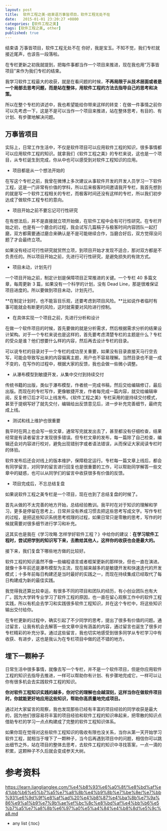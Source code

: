 ```yaml
---
layout: post
title:  软件工程之美-结束语万事皆项目，软件工程无处不在
date:   2015-01-01 23:20:27 +0800
categories: [软件工程之美]
tags: [软件工程之美, other]
published: true
---
```




结束语 万事皆项目，软件工程无处不在
你好，我是宝玉。不知不觉，我们专栏就接近尾声，也该告一段落啦。

在专栏更新之初我就提到，把每件事都当作一个项目来推进，现在我也用“万事皆项目”来作为我们专栏的结束。

我学习软件工程最大的收获，就是在看问题的时候，**不再局限于从技术层面或者是一个局部去思考问题，而是站在整体，用软件工程的方法去指导自己的思考和决策。**

所以在整个专栏的讲述中，我也希望能给你带来这样的转变：在做一件事情之前你可以先考虑一下，这是不是可以当作一个项目来推进，站在整体思考，有目的、有计划、有步骤地解决问题。

## 万事皆项目

实际上，日常工作生活中，不仅是软件项目可以应用软件工程的知识，很多事情都可以应用软件工程的知识。就拿我们《软件工程之美》的专栏来说，这也是一个项目，从专栏诞生到完成，你从中也可以感受到对软件工程知识的应用。

* 项目都是从一个想法开始的

在写这个专栏之前，我曾在微博上多次建议从事软件开发的开发人员学习一下软件工程，这是一门非常有价值的学科，所以后来极客时间邀请我开专栏，我首先想到的就是写一个软件工程相关的专栏，而极客时间还没有这样的专栏，所以我们初步达成了做软件工程专栏的意向。

* 项目开始之前不要忘记可行性研究

在有想法后，并不是直接就立项开始做，在软件工程中会有可行性研究。在专栏开始之初，也是有一个磨合的过程，我会试写几篇稿子与极客时间内容团队一起打磨，双方都需要通过磨合来确认是不是可能继续合作，当磨合好后，双方觉得没问题了才会最终立项。

如果没有经过可行性研究就贸然立项，到项目开始才发现不适合，那对双方都是不负责任的。所以项目开始之前，先进行可行性研究，是避免损失的有效方式。

* 项目未动，计划先行

一个项目开始之前，制定计划是保障项目正常推进的关键。一个专栏 40 多篇文章，每周更新 3 篇，如果没有一个科学的计划，没有 Dead Line，那是很难保证项目进度的。所以要做到项目未动，计划先行。

**在制定计划时，也不能盲目乐观，还要考虑到项目风险。**比如说作者临时有事可能就会有断更的风险，这时就需要对风险进行控制。

* 在具体实现一个项目之前，先进行分析和设计

在做一个软件项目的时候，首先要做的就是分析需求，然后根据需求分析的结果设计架构。对于一个专栏来说也是这样的，首先要考虑清楚专栏的主题是什么？专栏的受众是谁？他们想要什么样的内容，然后再去设计专栏的目录。

可以说专栏的目录对于一个专栏的成功至关重要，如果没有目录直接天马行空去写，可能会导致写出来的内容偏离主题，用户也不容易理解。当然目录也不是一成不变的，在写作的过程中，根据大家的反馈，我也会做一些微小调整。

* 从瀑布模型到敏捷开发，从集中交付到持续交付

传统书籍的出版，类似于瀑布模型，作者统一完成书稿，然后交给编辑修订，最后出版。而现在的专栏写作，更像敏捷开发，作者每完成一篇内容，就交给编辑审阅，反复修订后才可以上线发布。《软件工程之美》专栏采用的是持续交付模式，甚至于提纲写好了就先交付，编辑给出反馈意见后，进一步补充完善细节，最终完成上线。

* 测试和线上维护也很重要

我平时在网上也会写一些文章，通常写完就发出去了，甚至都没有仔细检查，结果经常是有读者留言才发现很多错误。但专栏文章的发布，每一篇除了自己检查，编辑还会对内容进行校对，避免出现错别字或者语法错误，从而保证大家阅读专栏时的体验。

软件发布后还会对线上的版本维护，保障稳定运行。专栏每一篇文章上线后，都会有同学留言，对同学的留言进行回复也是很重要的工作，可以帮助同学解答一些文章中的疑惑，也可以从同学们的留言中收获很多有价值的反馈。

* 项目完成后，不忘总结复盘

如果说软件工程之美专栏是一个项目，现在也到了总结复盘的时候了。

首先从做的不太完善的地方开始，总结经验教训。我平时在对于知识的理解和学习，更多是停留在思考上，日常并没有养成习惯去把这些思考写成文字。写作专栏的过程，是把这些知识系统思考梳理的过程，如果日常只是零散的思考，写作的时候就需要对很多细节进行学习和补充。

这其实也是我在《学习攻略 怎样学好软件工程？》中给你的建议：**在学习软件工程时，尝试把学到的知识写下来，去教给其他人，这样你的收获也会是最大的。**

接下来，我们复盘下哪些地方做的比较好。

软件工程的知识虽然不像一些编程语言或者框架更新的那样快，但也一直在演进。就像十多年前还是瀑布模型为主流，现在越来越多的是敏捷开发和快速迭代的开发模式；十多年前每日构建还是当时最好的实践之一，而现在持续集成已经取代了每日构建成为新的最佳实践。

我觉得我还算比较幸运，有很多不同的项目和团队的经历，有小创业团队也有大厂。因为大学转专业学习了软件工程的原因，也一直在留心观察工作中的软件工程实践，所以有机会去学习和实践很多软件工程知识，并在这个专栏中，将这些知识输出交付给你。

在专栏更新的过程中，确实引起了不少同学的思考，提出了很多有价值的问题。通过留言，让我有机会去解答一些文章中没有涵盖的内容，通过留言也诞生了很多对专栏精彩的补充分享。通过这些留言，我也切实地感受到很多同学从专栏学习中有收获、有进步，这也是我认为在专栏项目中做的还不错的地方。

## 埋下一颗种子

日常生活中很多事情，就像去写一个专栏，并不是一个软件项目，但是你应用软件工程的知识去指导去推进，一样可以帮助你有计划、有步骤地完成它，一样可以让你有很多机会去实践软件工程的知识。

**你对软件工程知识实践的越多，你对它的理解也会越深刻，这样当你在做软件项目时，你就能更好地应用这些知识，帮助你高质量地完成项目。**

通过对大家留言的观察，我也发现那些已经有丰富的项目经验的同学收获是最大的，因为他们很容易将丰富的项目经验和软件工程的知识串起来，把零散的知识点借助专栏的学习一点点构建成了完整的软件工程知识体系。

如果你现在觉得对这些软件工程知识的吸收有限也没关系，当你从第一天开始学习软件工程，就相当于埋下了一颗种子，当今后再遇到项目中的问题，相信你可以跳出细节之外，站在项目的整体去思考，去软件工程的知识中寻找答案，一点一滴的积累，这颗种子不久后就会变成参天大树。




# 参考资料

https://learn.lianglianglee.com/%e4%b8%93%e6%a0%8f/%e8%bd%af%e4%bb%b6%e5%b7%a5%e7%a8%8b%e4%b9%8b%e7%be%8e/%e7%bb%93%e6%9d%9f%e8%af%ad%20%e4%b8%87%e4%ba%8b%e7%9a%86%e9%a1%b9%e7%9b%ae%ef%bc%8c%e8%bd%af%e4%bb%b6%e5%b7%a5%e7%a8%8b%e6%97%a0%e5%a4%84%e4%b8%8d%e5%9c%a8.md

* any list
{:toc}
